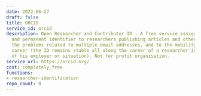 ```yaml
---
date: 2022-06-27
draft: false
title: ORCID
service_id: orcid
description: Open Researcher and Contributor ID - A free service assigning a unique
  and permanent identifier to researchers publishing articles and other items. Avoids
  the problems related to multiple email addresses, and to the mobility during the
  career (the ID remains stable all along the career of a researcher independently
  of his employer or situation). Not for profit organisation.
service_url: https://orcid.org/
cost: completely_free
functions:
- researcher-identification
repo_count: 0
---
```



